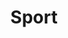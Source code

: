 ---
title: "Sport"
image: "/sport.jpg"
category: Sport
layout: category
tag: "Sănătate și recreere"
---